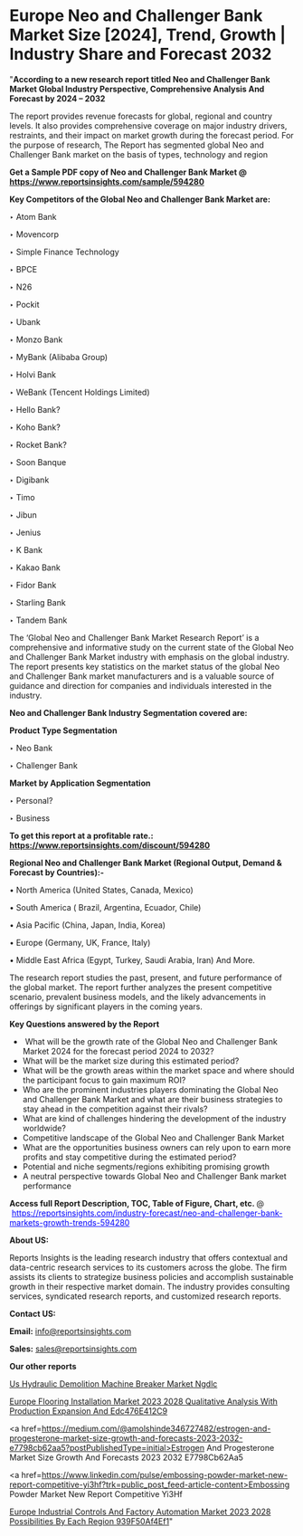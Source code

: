 # Europe Neo and Challenger Bank Market Size [2024], Trend, Growth | Industry Share and Forecast 2032

"<strong>According to a new research report titled Neo and Challenger Bank Market Global Industry Perspective, Comprehensive Analysis And Forecast by 2024 – 2032</strong>

The report provides revenue forecasts for global, regional and country levels. It also provides comprehensive coverage on major industry drivers, restraints, and their impact on market growth during the forecast period. For the purpose of research, The Report has segmented global Neo and Challenger Bank market on the basis of types, technology and region

<strong>Get a Sample PDF copy of Neo and Challenger Bank Market </strong><strong>@<a href=https://www.reportsinsights.com/sample/594280 style=color:#0000ff;> https://www.reportsinsights.com/sample/594280</a></strong></font>

<strong>Key Competitors of the Global Neo and Challenger Bank Market are:</strong>

‣ Atom Bank


‣ Movencorp


‣ Simple Finance Technology


‣ BPCE


‣ N26


‣ Pockit


‣ Ubank


‣ Monzo Bank


‣ MyBank (Alibaba Group)


‣ Holvi Bank


‣ WeBank (Tencent Holdings Limited)


‣ Hello Bank?

‣ Koho Bank?

‣ Rocket Bank?

‣ Soon Banque


‣ Digibank


‣ Timo


‣ Jibun


‣ Jenius


‣ K Bank


‣ Kakao Bank


‣ Fidor Bank


‣ Starling Bank


‣ Tandem Bank

The ‘Global Neo and Challenger Bank Market Research Report’ is a comprehensive and informative study on the current state of the Global Neo and Challenger Bank Market industry with emphasis on the global industry. The report presents key statistics on the market status of the global Neo and Challenger Bank market manufacturers and is a valuable source of guidance and direction for companies and individuals interested in the industry.

<strong>Neo and Challenger Bank Industry Segmentation covered are:</strong>

<strong>Product Type Segmentation</strong>

‣    Neo Bank


‣ Challenger Bank

<strong>Market by Application Segmentation</strong>

‣   Personal?

‣ Business

<strong>To get this report at a profitable rate.: <a href=https://www.reportsinsights.com/discount/594280 style=color:#0000ff;>https://www.reportsinsights.com/discount/594280</a></strong></font>

<strong>Regional Neo and Challenger Bank Market (Regional Output, Demand &amp; Forecast by Countries):-</strong>

• North America (United States, Canada, Mexico)

• South America ( Brazil, Argentina, Ecuador, Chile)

• Asia Pacific (China, Japan, India, Korea)

• Europe (Germany, UK, France, Italy)

• Middle East Africa (Egypt, Turkey, Saudi Arabia, Iran) And More.

The research report studies the past, present, and future performance of the global market. The report further analyzes the present competitive scenario, prevalent business models, and the likely advancements in offerings by significant players in the coming years.

<strong>Key Questions answered by the Report</strong>
<ul>
  <li> What will be the growth rate of the Global Neo and Challenger Bank Market 2024 for the forecast period 2024 to 2032?</li>
  <li>What will be the market size during this estimated period?</li>
  <li>What will be the growth areas within the market space and where should the participant focus to gain maximum ROI?</li>
  <li>Who are the prominent industries players dominating the Global Neo and Challenger Bank Market and what are their business strategies to stay ahead in the competition against their rivals?</li>
  <li>What are kind of challenges hindering the development of the industry worldwide?</li>
  <li>Competitive landscape of the Global Neo and Challenger Bank Market</li>
  <li>What are the opportunities business owners can rely upon to earn more profits and stay competitive during the estimated period?</li>
  <li>Potential and niche segments/regions exhibiting promising growth</li>
  <li>A neutral perspective towards Global Neo and Challenger Bank market performance</li>
</ul>
<strong>Access full Report Description, TOC, Table of Figure, Chart, etc. </strong>@  <a href=https://reportsinsights.com/industry-forecast/neo-and-challenger-bank-markets-growth-trends-594280 style=color:#0000ff;>https://reportsinsights.com/industry-forecast/neo-and-challenger-bank-markets-growth-trends-594280</a></font>

<strong><strong>About US</strong>:</strong>

Reports Insights is the leading research industry that offers contextual and data-centric research services to its customers across the globe. The firm assists its clients to strategize business policies and accomplish sustainable growth in their respective market domain. The industry provides consulting services, syndicated research reports, and customized research reports.

<strong>Contact US:</strong>

<p class=""""><b>Email:</b> <a href=mailto:info@reportsinsights.com>info@reportsinsights.com</a></p>
<p class=""""><b>Sales:</b> <a href=mailto:sales@reportsinsights.com>sales@reportsinsights.com</a></p>

<strong>Our other reports</strong>

<a href=https://www.linkedin.com/pulse/us-hydraulic-demolition-machine-breaker-market-ngdlc/>Us Hydraulic Demolition Machine Breaker Market Ngdlc</a>

<a href=https://medium.com/@aanarkumar6/europe-flooring-installation-market-2023-2028-qualitative-analysis-with-production-expansion-and-edc476e412c9>Europe Flooring Installation Market 2023 2028 Qualitative Analysis With Production Expansion And Edc476E412C9</a>

<a href=https://medium.com/@amolshinde346727482/estrogen-and-progesterone-market-size-growth-and-forecasts-2023-2032-e7798cb62aa5?postPublishedType=initial>Estrogen And Progesterone Market Size Growth And Forecasts 2023 2032 E7798Cb62Aa5</a>

<a href=https://www.linkedin.com/pulse/embossing-powder-market-new-report-competitive-yi3hf?trk=public_post_feed-article-content>Embossing Powder Market New Report Competitive Yi3Hf</a>

<a href=https://medium.com/@nadeemkazi654/europe-industrial-controls-and-factory-automation-market-2023-2028-possibilities-by-each-region-939f50af4ef1>Europe Industrial Controls And Factory Automation Market 2023 2028 Possibilities By Each Region 939F50Af4Ef1</a>"

